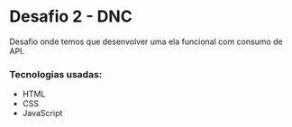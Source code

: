 # Desafio 2 - DNC
Desafio onde temos que desenvolver uma ela funcional com consumo de API.

### Tecnologias usadas:
- HTML
- CSS
- JavaScript